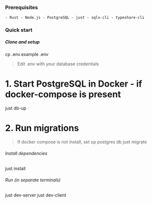 ### Prerequisites
    - Rust - Node.js - PostgreSQL - just - sqlx-cli - typeshare-cli

### Quick start
   ##### Clone and setup
   cp .env.example .env
   > Edit .env with your database credentials

   # 1. Start PostgreSQL in Docker - if docker-compose is present
   just db-up

   # 2. Run migrations
   > If docker compose is not install, set up postgres db
   just migrate

   ###### Install dependencies
   just install

   ###### Run (in separate terminals)
   just dev-server
   just dev-client
